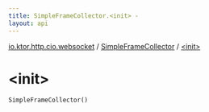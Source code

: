 ```yaml
---
title: SimpleFrameCollector.<init> - 
layout: api
---
```


<div class='api-docs-breadcrumbs'><a href="../index.html">io.ktor.http.cio.websocket</a> / <a href="index.html">SimpleFrameCollector</a> / <a href="./-init-.html">&lt;init&gt;</a></div>

# &lt;init&gt;

<div class="signature"><code><span class="identifier">SimpleFrameCollector</span><span class="symbol">(</span><span class="symbol">)</span></code></div>
